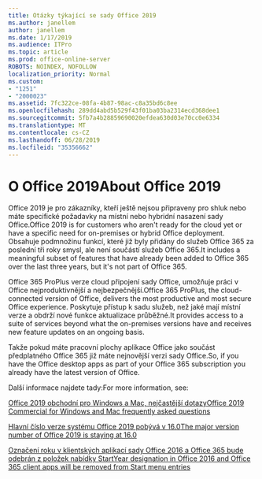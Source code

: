 ```yaml
---
title: Otázky týkající se sady Office 2019
ms.author: janellem
author: janellem
ms.date: 1/17/2019
ms.audience: ITPro
ms.topic: article
ms.prod: office-online-server
ROBOTS: NOINDEX, NOFOLLOW
localization_priority: Normal
ms.custom:
- "1251"
- "2000023"
ms.assetid: 7fc322ce-08fa-4b87-98ac-c8a35bd6c8ee
ms.openlocfilehash: 289dd4abd5b529f43f01ba03ba2314ecd368dee1
ms.sourcegitcommit: 5fb7a4b28859690020efdea630d03e70cc0e6334
ms.translationtype: MT
ms.contentlocale: cs-CZ
ms.lasthandoff: 06/28/2019
ms.locfileid: "35356662"
---
```

# <a name="about-office-2019"></a><span data-ttu-id="481ab-102">O Office 2019</span><span class="sxs-lookup"><span data-stu-id="481ab-102">About Office 2019</span></span>

<span data-ttu-id="481ab-103">Office 2019 je pro zákazníky, kteří ještě nejsou připraveny pro shluk nebo máte specifické požadavky na místní nebo hybridní nasazení sady Office.</span><span class="sxs-lookup"><span data-stu-id="481ab-103">Office 2019 is for customers who aren't ready for the cloud yet or have a specific need for on-premises or hybrid Office deployment.</span></span> <span data-ttu-id="481ab-104">Obsahuje podmnožinu funkcí, které již byly přidány do služeb Office 365 za poslední tři roky smysl, ale není součástí služeb Office 365.</span><span class="sxs-lookup"><span data-stu-id="481ab-104">It includes a meaningful subset of features that have already been added to Office 365 over the last three years, but it's not part of Office 365.</span></span>
  
<span data-ttu-id="481ab-105">Office 365 ProPlus verze cloud připojení sady Office, umožňuje práci v Office nejproduktivnější a nejbezpečnější.</span><span class="sxs-lookup"><span data-stu-id="481ab-105">Office 365 ProPlus, the cloud-connected version of Office, delivers the most productive and most secure Office experience.</span></span> <span data-ttu-id="481ab-106">Poskytuje přístup k sadu služeb, než jaké mají místní verze a obdrží nové funkce aktualizace průběžné.</span><span class="sxs-lookup"><span data-stu-id="481ab-106">It provides access to a suite of services beyond what the on-premises versions have and receives new feature updates on an ongoing basis.</span></span>
  
<span data-ttu-id="481ab-107">Takže pokud máte pracovní plochy aplikace Office jako součást předplatného Office 365 již máte nejnovější verzi sady Office.</span><span class="sxs-lookup"><span data-stu-id="481ab-107">So, if you have the Office desktop apps as part of your Office 365 subscription you already have the latest version of Office.</span></span>
  
<span data-ttu-id="481ab-108">Další informace najdete tady:</span><span class="sxs-lookup"><span data-stu-id="481ab-108">For more information, see:</span></span>
  
[<span data-ttu-id="481ab-109">Office 2019 obchodní pro Windows a Mac, nejčastější dotazy</span><span class="sxs-lookup"><span data-stu-id="481ab-109">Office 2019 Commercial for Windows and Mac frequently asked questions</span></span>](https://support.microsoft.com/help/4133312)
  
[<span data-ttu-id="481ab-110">Hlavní číslo verze systému Office 2019 pobývá v 16.0</span><span class="sxs-lookup"><span data-stu-id="481ab-110">The major version number of Office 2019 is staying at 16.0</span></span>](https://docs.microsoft.com/deployoffice/office2019/overview)
  
[<span data-ttu-id="481ab-111">Označení roku v klientských aplikací sady Office 2016 a Office 365 bude odebrán z položek nabídky Start</span><span class="sxs-lookup"><span data-stu-id="481ab-111">Year designation in Office 2016 and Office 365 client apps will be removed from Start menu entries</span></span>](https://support.office.com/article/8fe5e052-76d2-49de-af30-2e84ed3da907?wt.mc_id=Alchemy_ClientDIA)
  